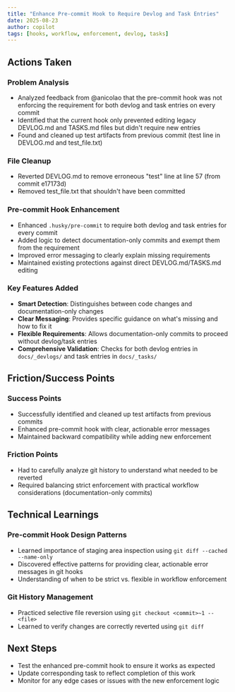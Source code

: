 ```yaml
---
title: "Enhance Pre-commit Hook to Require Devlog and Task Entries"
date: 2025-08-23
author: copilot
tags: [hooks, workflow, enforcement, devlog, tasks]
---
```


## Actions Taken

### Problem Analysis
- Analyzed feedback from @anicolao that the pre-commit hook was not enforcing the requirement for both devlog and task entries on every commit
- Identified that the current hook only prevented editing legacy DEVLOG.md and TASKS.md files but didn't require new entries
- Found and cleaned up test artifacts from previous commit (test line in DEVLOG.md and test_file.txt)

### File Cleanup
- Reverted DEVLOG.md to remove erroneous "test" line at line 57 (from commit e17173d)
- Removed test_file.txt that shouldn't have been committed

### Pre-commit Hook Enhancement
- Enhanced `.husky/pre-commit` to require both devlog and task entries for every commit
- Added logic to detect documentation-only commits and exempt them from the requirement
- Improved error messaging to clearly explain missing requirements
- Maintained existing protections against direct DEVLOG.md/TASKS.md editing

### Key Features Added
- **Smart Detection**: Distinguishes between code changes and documentation-only changes
- **Clear Messaging**: Provides specific guidance on what's missing and how to fix it
- **Flexible Requirements**: Allows documentation-only commits to proceed without devlog/task entries
- **Comprehensive Validation**: Checks for both devlog entries in `docs/_devlogs/` and task entries in `docs/_tasks/`

## Friction/Success Points

### Success Points
- Successfully identified and cleaned up test artifacts from previous commits
- Enhanced pre-commit hook with clear, actionable error messages
- Maintained backward compatibility while adding new enforcement

### Friction Points
- Had to carefully analyze git history to understand what needed to be reverted
- Required balancing strict enforcement with practical workflow considerations (documentation-only commits)

## Technical Learnings

### Pre-commit Hook Design Patterns
- Learned importance of staging area inspection using `git diff --cached --name-only`
- Discovered effective patterns for providing clear, actionable error messages in git hooks
- Understanding of when to be strict vs. flexible in workflow enforcement

### Git History Management
- Practiced selective file reversion using `git checkout <commit>~1 -- <file>`
- Learned to verify changes are correctly reverted using `git diff`

## Next Steps

- Test the enhanced pre-commit hook to ensure it works as expected
- Update corresponding task to reflect completion of this work
- Monitor for any edge cases or issues with the new enforcement logic